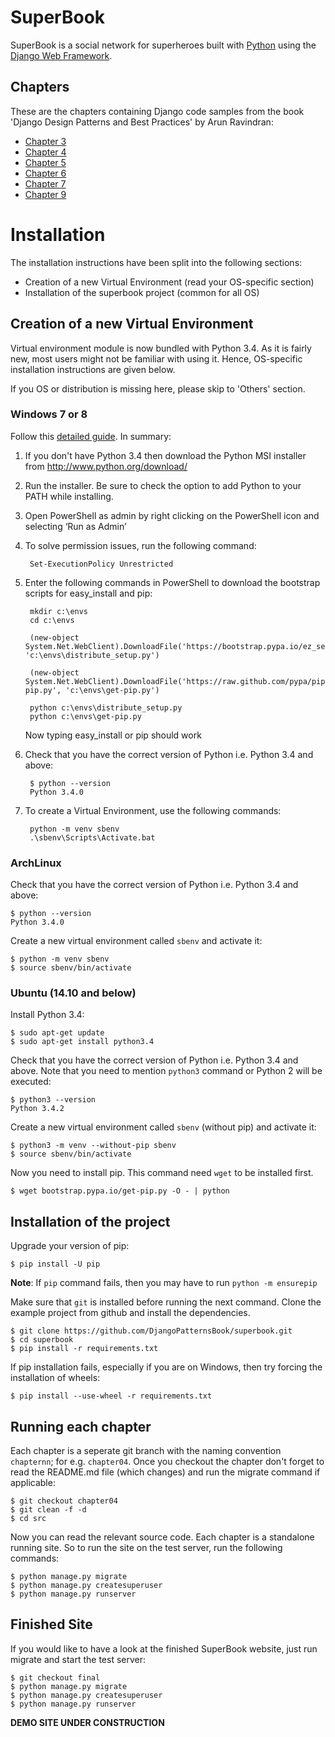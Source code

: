 
# SuperBook

SuperBook is a social network for superheroes built with [Python][0] using the [Django Web Framework][1].

## Chapters

These are the chapters containing Django code samples from the book 'Django Design Patterns and Best Practices' by Arun Ravindran:

*  [Chapter 3](https://github.com/DjangoPatternsBook/superbook/tree/chapter03)
*  [Chapter 4](https://github.com/DjangoPatternsBook/superbook/tree/chapter04)
*  [Chapter 5](https://github.com/DjangoPatternsBook/superbook/tree/chapter05)
*  [Chapter 6](https://github.com/DjangoPatternsBook/superbook/tree/chapter06)
*  [Chapter 7](https://github.com/DjangoPatternsBook/superbook/tree/chapter07)
*  [Chapter 9](https://github.com/DjangoPatternsBook/superbook/tree/chapter09)

# Installation

The installation instructions have been split into the following sections:

* Creation of a new Virtual Environment (read your OS-specific section)
* Installation of the superbook project (common for all OS)

## Creation of a new Virtual Environment

Virtual environment module is now bundled with Python 3.4. As it is fairly new, most users might not be familiar with using it. Hence, OS-specific installation instructions are given below.

If you OS or distribution is missing here, please skip to 'Others' section.

### Windows 7 or 8

Follow this [detailed guide](http://arunrocks.com/guide-to-install-python-or-pip-on-windows/). In summary:

1. If you don't have Python 3.4 then download the Python MSI installer from http://www.python.org/download/
2. Run the installer. Be sure to check the option to add Python to your PATH while installing.
3. Open PowerShell as admin by right clicking on the PowerShell icon and selecting ‘Run as Admin’
4. To solve permission issues, run the following command:

		Set-ExecutionPolicy Unrestricted

5. Enter the following commands in PowerShell to download the bootstrap scripts for easy_install and pip:

		mkdir c:\envs
		cd c:\envs

		(new-object System.Net.WebClient).DownloadFile('https://bootstrap.pypa.io/ez_setup.py',   'c:\envs\distribute_setup.py')

		(new-object System.Net.WebClient).DownloadFile('https://raw.github.com/pypa/pip/master/contrib/get-pip.py', 'c:\envs\get-pip.py')

		python c:\envs\distribute_setup.py
		python c:\envs\get-pip.py

	Now typing easy_install or pip should work

6. Check that you have the correct version of Python i.e. Python 3.4 and above:

		$ python --version
		Python 3.4.0

7. To create a Virtual Environment, use the following commands:

		python -m venv sbenv
		.\sbenv\Scripts\Activate.bat

### ArchLinux

Check that you have the correct version of Python i.e. Python 3.4 and above:

	$ python --version
	Python 3.4.0

Create a new virtual environment called `sbenv` and activate it:

	$ python -m venv sbenv
	$ source sbenv/bin/activate

### Ubuntu (14.10 and below)

Install Python 3.4:

	$ sudo apt-get update
	$ sudo apt-get install python3.4

Check that you have the correct version of Python i.e. Python 3.4 and above. Note that you need to mention `python3` command or Python 2 will be executed:

	$ python3 --version
	Python 3.4.2

Create a new virtual environment called `sbenv` (without pip) and activate it:

	$ python3 -m venv --without-pip sbenv
	$ source sbenv/bin/activate

Now you need to install pip. This command need `wget` to be installed first.

	$ wget bootstrap.pypa.io/get-pip.py -O - | python

## Installation of the project

Upgrade your version of pip:

	$ pip install -U pip

**Note**: If `pip` command fails, then you may have to run `python -m ensurepip`

Make sure that `git` is installed before running the next command. Clone the example project from github and install the dependencies.

	$ git clone https://github.com/DjangoPatternsBook/superbook.git
	$ cd superbook
	$ pip install -r requirements.txt

If pip installation fails, especially if you are on Windows, then try forcing the installation of wheels:

	$ pip install --use-wheel -r requirements.txt 

## Running each chapter

Each chapter is a seperate git branch with the naming convention `chapternn`; for e.g. `chapter04`. Once you checkout the chapter don't forget to read the README.md file (which changes) and run the migrate command if applicable:

	$ git checkout chapter04
	$ git clean -f -d
    $ cd src

Now you can read the relevant source code. Each chapter is a standalone running site. So to run the site on the test server, run the following commands:

	$ python manage.py migrate
	$ python manage.py createsuperuser
	$ python manage.py runserver

## Finished Site
	
If you would like to have a look at the finished SuperBook website, just run migrate and start the test server:

	$ git checkout final
	$ python manage.py migrate
	$ python manage.py createsuperuser
	$ python manage.py runserver

**DEMO SITE UNDER CONSTRUCTION**

[0]: https://www.python.org/
[1]: https://www.djangoproject.com/
